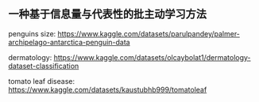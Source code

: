 ## 一种基于信息量与代表性的批主动学习方法
penguins size: https://www.kaggle.com/datasets/parulpandey/palmer-archipelago-antarctica-penguin-data

dermatology: https://www.kaggle.com/datasets/olcaybolat1/dermatology-dataset-classification

tomato leaf disease: https://www.kaggle.com/datasets/kaustubhb999/tomatoleaf
